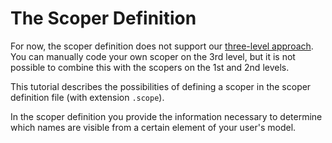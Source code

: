 <script>
    import Note from "$lib/notes/Note.svelte";
</script>

# The Scoper Definition

For now, the scoper definition does not support our [three-level approach](/Overview/Three_Levels_of_Customization).
You can manually code your own scoper on the 3rd level, but it is not possible to combine this with the
scopers on the 1st and 2nd levels.

This tutorial
describes the possibilities of defining a scoper in the scoper definition file (with extension `.scope`).

In the scoper definition you provide the information necessary to determine which names are visible from a certain
element of your user's model.
